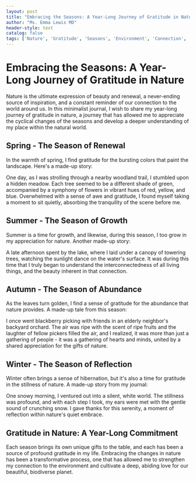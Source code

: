 ```yaml
---
layout: post
title: "Embracing the Seasons: A Year-Long Journey of Gratitude in Nature"
author: "Ms. Emma Lewis MD"
header-style: text
catalog: false
tags: ['Nature', 'Gratitude', 'Seasons', 'Environment', 'Connection', 'Personal growth', 'Renewal', 'Biodiversity']
---
```


# Embracing the Seasons: A Year-Long Journey of Gratitude in Nature

Nature is the ultimate expression of beauty and renewal, a never-ending source of inspiration, and a constant reminder of our connection to the world around us. In this minimalist journal, I wish to share my year-long journey of gratitude in nature, a journey that has allowed me to appreciate the cyclical changes of the seasons and develop a deeper understanding of my place within the natural world.

## Spring - The Season of Renewal

In the warmth of spring, I find gratitude for the bursting colors that paint the landscape. Here's a made-up story:

One day, as I was strolling through a nearby woodland trail, I stumbled upon a hidden meadow. Each tree seemed to be a different shade of green, accompanied by a symphony of flowers in vibrant hues of red, yellow, and blue. Overwhelmed with a sense of awe and gratitude, I found myself taking a moment to sit quietly, absorbing the tranquility of the scene before me.

## Summer - The Season of Growth

Summer is a time for growth, and likewise, during this season, I too grow in my appreciation for nature. Another made-up story:

A late afternoon spent by the lake, where I laid under a canopy of towering trees, watching the sunlight dance on the water's surface. It was during this time that I truly began to understand the interconnectedness of all living things, and the beauty inherent in that connection.

## Autumn - The Season of Abundance

As the leaves turn golden, I find a sense of gratitude for the abundance that nature provides. A made-up tale from this season:

I once went blackberry picking with friends in an elderly neighbor's backyard orchard. The air was ripe with the scent of ripe fruits and the laughter of fellow pickers filled the air, and I realized, it was more than just a gathering of people - it was a gathering of hearts and minds, united by a shared appreciation for the gifts of nature.

## Winter - The Season of Reflection

Winter often brings a sense of hibernation, but it's also a time for gratitude in the stillness of nature. A made-up story from my journal:

One snowy morning, I ventured out into a silent, white world. The stillness was profound, and with each step I took, my ears were met with the gentle sound of crunching snow. I gave thanks for this serenity, a moment of reflection within nature's quiet embrace.

## Gratitude in Nature: A Year-Long Commitment

Each season brings its own unique gifts to the table, and each has been a source of profound gratitude in my life. Embracing the changes in nature has been a transformative process, one that has allowed me to strengthen my connection to the environment and cultivate a deep, abiding love for our beautiful, biodiverse planet.
